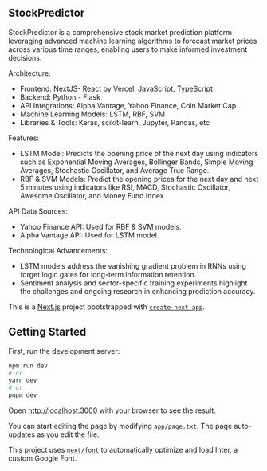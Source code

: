 ## StockPredictor
StockPredictor is a comprehensive stock market prediction platform leveraging advanced machine learning algorithms to forecast market prices across various time ranges, enabling users to make informed investment decisions.

Architecture: 

- Frontend: NextJS- React by Vercel, JavaScript, TypeScript
- Backend: Python - Flask
- API Integrations: Alpha Vantage, Yahoo Finance, Coin Market Cap
- Machine Learning Models: LSTM, RBF, SVM
- Libraries & Tools: Keras, scikit-learn, Jupyter, Pandas, etc
  
Features: 

- LSTM Model: Predicts the opening price of the next day using indicators such as Exponential Moving Averages, Bollinger Bands, Simple Moving Averages, Stochastic Oscillator, and Average True Range.
- RBF & SVM Models: Predict the opening prices for the next day and next 5 minutes using indicators like RSI, MACD, Stochastic Oscillator, Awesome Oscillator, and Money Fund Index.
  
API Data Sources:

- Yahoo Finance API: Used for RBF & SVM models.
- Alpha Vantage API: Used for LSTM model.
  
Technological Advancements:

- LSTM models address the vanishing gradient problem in RNNs using forget logic gates for long-term information retention.
- Sentiment analysis and sector-specific training experiments highlight the challenges and ongoing research in enhancing prediction accuracy.


This is a [Next.js](https://nextjs.org/) project bootstrapped with [`create-next-app`](https://github.com/vercel/next.js/tree/canary/packages/create-next-app).

## Getting Started

First, run the development server:

```bash
npm run dev
# or
yarn dev
# or
pnpm dev
```

Open [http://localhost:3000](http://localhost:3000) with your browser to see the result.

You can start editing the page by modifying `app/page.txt`. The page auto-updates as you edit the file.

This project uses [`next/font`](https://nextjs.org/docs/basic-features/font-optimization) to automatically optimize and load Inter, a custom Google Font.
